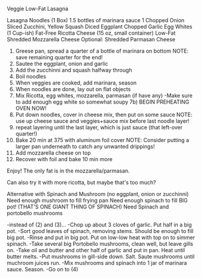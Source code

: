 Veggie Low-Fat Lasagna

Lasagna Noodles (1 Box)
1.5 bottles of marinara sauce
1 Chopped Onion
Sliced Zucchini, Yellow Squash
Diced Eggplant
Chopped Garlic
Egg Whites (1 Cup-ish)
Fat-Free Ricotta Cheese (15 oz, small container)
Low-Fat Shredded Mozzarella Cheese
Optional: Shredded Parmasan Cheese

1) Greese pan, spread a quarter of a bottle of marinara on bottom
	NOTE: save remaining quarter for the end!
2) Sautee the eggplant, onion and garlic 
3) Add the zucchinni and squash halfway through
4) Boil noodles
5) When veggies are cooked, add marinara, season
6) When noodles are done, lay out on flat objects
7) Mix Ricotta, egg whites, mozzarella, parmasan (if have any)
   -Make sure to add enough egg white so somewhat soupy
7b) BEGIN PREHEATING OVEN NOW!
8) Put down noodles, cover in cheese mix, then put on some sauce
	NOTE: use up cheese sauce and veggies+sauce mix before last noodle layer!
9) repeat layering until the last layer, which is just sauce (that left-over quarter!)
10) Bake 20 min at 375 with aluminum foil cover
	NOTE: Consider putting a larger pan underneath to catch any unwanted drippings!
11) Add mozzarella cheese on top
12) Recover with foil and bake 10 min more

Enjoy! The only fat is in the mozzarella/parmasan.

Can also try it with more ricotta, but maybe that's too much?


Alternative with Spinach and Mushroom (no eggplant, onion or zucchinni)
	Need enough mushroom to fill frying pan
	Need enough spinach to fill BIG pot! (THAT'S ONE GIANT THING OF SPINACH)
Need Spinach and portobello mushrooms

-instead of (2) and (3)...
-Chop up about 3 cloves of garlic. Put half in a big pot.
-Sort good leaves of spinach, removing stems. Should be enough to fill big pot.
-Rinse and put in big pot. Put on low-low heat with top on to simmer spinach.
-Take several big Portobello mushrooms, clean well, but leave gills on.
-Take oil and butter and other half of garlic and put in pan. Heat until butter melts.
-Put mushrooms in gill-side down. Salt. Saute mushrooms until muchroom juices run.
-Mix mushrooms and spinach into 1 jar of marinara sauce. Season.
-Go on to (4)
